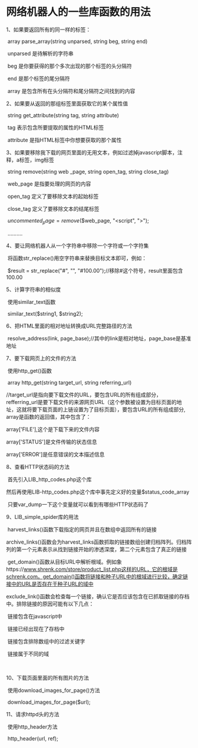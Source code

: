 # 网络机器人的一些库函数的用法

1、如果要返回所有的同一样的标签：

​	array      parse_array(string  unparsed, string  beg, string  end)

​	unparsed  是待解析的字符串

​	beg   是你要获得的那个多次出现的那个标签的头分隔符

​	end   是那个标签的尾分隔符

​	array  是包含所有在头分隔符和尾分隔符之间找到的内容



2、如果要从返回的那组标签里面获取它的某个属性值

​	string  get_attribute(string  tag, string  attribute)

​	tag  表示包含所要提取的属性的HTML标签

​	attribute  是指HTML标签中你想要获取的那个属性



3、如果要移除我下载的网页里面的无用文本，例如过滤掉javascript脚本，注释，a标签，img标签

​	string  remove(string  web _page, string  open_tag, string close_tag)

​	web_page  是指要处理的网页的内容

​	open_tag  定义了要移除文本的起始标签

​	close_tag  定义了要移除文本的结尾标签

​	$uncommented_page = remove($$web_page, "<script", ">");

​	..........



4、要让网络机器人从一个字符串中移除一个字符或一个字符集

​	将函数str_replace()用空字符串来替换目标文本即可，例如：

​	$result = str_replace("#", "", "#100.00");//移除#这个符号，result里面包含100.00



5、计算字符串的相似度

​	使用similar_text函数

​	similar_text($string1, $string2);



6、把HTML里面的相对地址转换成URL完整路径的方法

​	resolve_address(link, page_base);//其中的link是相对地址，page_base是基准地址



7、要下载网页上的文件的方法

​	使用http_get()函数

​	array    http_get(string  target_url, string referring_url)

​	//target_url是指向要下载文件的URL，要包含URL的所有组成部分，refferring_url是要下载文件的来源网页URL（这个参数被设置为目标页面的地址，这就将要下载页面的上链设置为了目标页面），要包含URL的所有组成部分, array是函数的返回值，其中包含了：

array['FILE'],这个是下载下来的文件内容

array['STATUS']是文件传输的状态信息

array['ERROR']是任意错误的文本描述信息



8、查看HTTP状态码的方法

​	首先引入LIB_http_codes.php这个库

​	然后再使用LIB-http_codes.php这个库中事先定义好的变量$status_code_array

​	只要var_dump一下这个变量就可以看到有哪些HTTP状态码了



9、LIB_simple_spider库的用法

​	harvest_links()函数下载指定的网页并且在数组中返回所有的链接

​	archive_links()函数会为harvest_links函数抓取的链接数组创建归档阵列。归档阵列的第一个元素表示从找到链接开始的渗透深度，第二个元素包含了真正的链接

​	get_domain()函数从目标URL中解析根域。例如象https://www.shrenk.com/store/product_list.php这样的URL，它的根域是schrenk.com。get_domain()函数将链接和种子URL中的根域进行比较，确定链接中的URL是否存在于种子URL的域中

​	exclude_link()函数会检查每一个链接，确认它是否应该包含在已抓取链接的存档中。排除链接的原因可能有以下几点：

​		链接包含在javascript中

​		链接已经出现在了存档中

​		链接包含排除数组中的过滤关键字

​		链接属于不同的域

​	

10、下载页面里面的所有图片的方法

​	使用download_images_for_page()方法

​		download_images_for_page($url);



11、请求httpd头的方法

​	使用http_header方法

​		http_header(url, ref);

​	